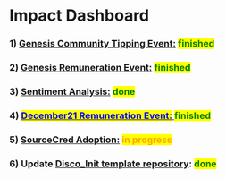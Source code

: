 # Impact Dashboard

### 1) [Genesis Community Tipping Event:](https://github.com/SecretDecks/Documentation/issues/155) <mark style="color:green;">finished</mark>

### 2) [Genesis Remuneration Event:](https://github.com/SecretDecks/Documentation/issues/156) <mark style="color:green;">finished</mark>

### 3) [Sentiment Analysis:](https://secretdecks.com/sentiment-survey/) <mark style="color:green;">done</mark>

### 4) [<mark style="color:blue;">December21 Remuneration Event:</mark> ](https://github.com/SecretDecks/Documentation/issues/179)<mark style="color:green;">finished</mark>

### 5) [SourceCred Adoption:](../documentation/sourcecred-setup-and-config.md) <mark style="color:orange;">in progress</mark>

### 6) Update [Disco\_Init template repository](https://github.com/SecretDecks/DisCo\_init): <mark style="color:green;">done</mark>
